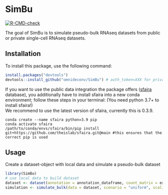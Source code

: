 
<!-- README.md is generated from README.Rmd. Please edit that file -->

# SimBu

<!-- badges: start -->

[![R-CMD-check](https://github.com/omnideconv/simulator/workflows/R-CMD-check/badge.svg)](https://github.com/omnideconv/simulator/actions)
<!-- badges: end -->

The goal of SimBu is to simulate pseudo-bulk RNAseq datasets from public
or private single-cell RNAseq datasets.

## Installation

To install this package, use the following command:

``` r
install.packages("devtools")
devtools::install_github("omnideconv/SimBu") # auth_token=XXX for private repository
```

If you want to use the public data integration the package offers
([sfaira](https://theislab.github.io/Datasets) database), you
additionally have to install sfaira into a new conda environment; follow
these steps in your terminal: (You need python 3.7+ to install
sfaira!)  
We recommend to use the latest version of sfaira, currently this is
0.3.9.

    conda create --name sfaira python=3.9 pip
    conda activate sfaira
    /path/to/conda/envs/sfaira/bin/pip install git+https://github.com/theislab/sfaira.git@main #this ensures that the correct pip is used

## Usage

Create a dataset-object with local data and simulate a pseudo-bulk
dataset

``` r
library(SimBu)
# use local data to build dataset
dataset <- dataset(annotation = annotation_dataframe, count_matrix = expression_matrix, name = "test_dataset")
simulation <- simulate_bulk(data = dataset, scenario = "uniform", scaling_factor = "none")
```
